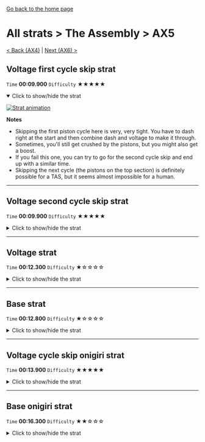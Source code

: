 [Go back to the home page](https://github.com/Doublevil/scbspeedrun)

# All strats > The Assembly > AX5

[< Back (AX4)](https://github.com/Doublevil/scbspeedrun/blob/main/levels/all_lvl/A/AX4.md) | [Next (AX6) >](https://github.com/Doublevil/scbspeedrun/blob/main/levels/all_lvl/A/AX6.md)

## Voltage first cycle skip strat

`Time` **00:09.900** `Difficulty` ★★★★★
<details open>
  <summary>Click to show/hide the strat</summary>

  [![Strat animation](https://github.com/Doublevil/scbspeedrun/blob/main/media/levels/A/AX5_VoltageFirstCycleSkip.webp)](https://github.com/Doublevil/scbspeedrun/blob/main/media/levels/A/AX5_VoltageFirstCycleSkip.mp4?raw=true)

  **Notes**
  - Skipping the first piston cycle here is very, very tight. You have to dash right at the start and then combine dash and voltage to make it through.
  - Sometimes, you'll still get crushed by the pistons, but you might also get a boost.
  - If you fail this one, you can try to go for the second cycle skip and end up with a similar time.
  - Skipping the next cycle (the pistons on the top section) is definitely possible for a TAS, but it seems almost impossible for a human.
</details>

---
## Voltage second cycle skip strat

`Time` **00:09.900** `Difficulty` ★★★★★
<details>
  <summary>Click to show/hide the strat</summary>

  [![Strat animation](https://github.com/Doublevil/scbspeedrun/blob/main/media/levels/A/AX5_VoltageSecondCycleSkip.webp)](https://github.com/Doublevil/scbspeedrun/blob/main/media/levels/A/AX5_VoltageSecondCycleSkip.mp4?raw=true)

  **Notes**
  - Skipping the second piston cycle is very tight. You pretty much have to regen your dash on the piston to the right so that you get enough speed to make it.
</details>

---
## Voltage strat

`Time` **00:12.300** `Difficulty` ★☆☆☆☆
<details>
  <summary>Click to show/hide the strat</summary>

  [![Strat animation](https://github.com/Doublevil/scbspeedrun/blob/main/media/levels/A/AX5_VoltageStrat.webp)](https://github.com/Doublevil/scbspeedrun/blob/main/media/levels/A/AX5_VoltageStrat.mp4?raw=true)
</details>

---
## Base strat

`Time` **00:12.800** `Difficulty` ★☆☆☆☆
<details>
  <summary>Click to show/hide the strat</summary>

  [![Strat animation](https://github.com/Doublevil/scbspeedrun/blob/main/media/levels/A/AX5_Strat.webp)](https://github.com/Doublevil/scbspeedrun/blob/main/media/levels/A/AX5_Strat.mp4?raw=true)

  **Notes**
  - In the horizontal section with vertical pistons, make sure to perform a low jump after the first piston to skip the cycle.
</details>

---
## Voltage cycle skip onigiri strat

`Time` **00:13.900** `Difficulty` ★★★★★
<details>
  <summary>Click to show/hide the strat</summary>

  [![Strat animation](https://github.com/Doublevil/scbspeedrun/blob/main/media/levels/A/AX5_VoltageSkipOnigiri.webp)](https://github.com/Doublevil/scbspeedrun/blob/main/media/levels/A/AX5_VoltageSkipOnigiri.mp4?raw=true)

  **Notes**
  - Skipping the second piston cycle is very tight. You pretty much have to regen your dash on the piston to the right so that you get enough speed to make it.
</details>

---
## Base onigiri strat

`Time` **00:16.300** `Difficulty` ★★☆☆☆
<details>
  <summary>Click to show/hide the strat</summary>

  [![Strat animation](https://github.com/Doublevil/scbspeedrun/blob/main/media/levels/A/AX5_OnigiriStrat.webp)](https://github.com/Doublevil/scbspeedrun/blob/main/media/levels/A/AX5_OnigiriStrat.mp4?raw=true)

  **Notes**
  - In the horizontal section with vertical pistons, make sure to perform a low jump after the first piston to skip the cycle.
  - Be careful in the onigiri maze. If you fall too fast, you might have to slow down on your way back up, or even have to restart the level.
</details>
